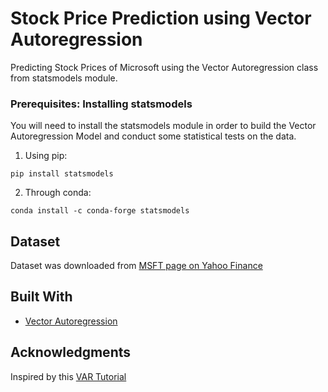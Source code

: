 # Stock Price Prediction using Vector Autoregression

Predicting Stock Prices of Microsoft using the Vector Autoregression class from statsmodels module.

### Prerequisites: Installing statsmodels

You will need to install the statsmodels module in order to build the Vector Autoregression Model and conduct some statistical tests on the data.

1) Using pip:
```
pip install statsmodels
```
2) Through conda:
```
conda install -c conda-forge statsmodels
```
## Dataset
Dataset was downloaded from [MSFT page on Yahoo Finance](https://query1.finance.yahoo.com/v7/finance/download/MSFTperiod1=1564292375&period2=1595914775&interval=1d&events=history)

## Built With
* [Vector Autoregression](https://www.statsmodels.org/stable/generated/statsmodels.tsa.vector_ar.var_model.VAR.html#statsmodels.tsa.vector_ar.var_model.VAR)

## Acknowledgments
Inspired by this [VAR Tutorial](https://www.machinelearningplus.com/time-series/vector-autoregression-examples-python/)

